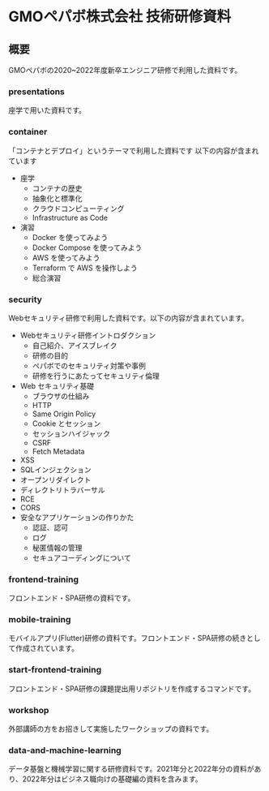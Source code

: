 # GMOペパボ株式会社 技術研修資料

## 概要

GMOペパボの2020~2022年度新卒エンジニア研修で利用した資料です。

### presentations

座学で用いた資料です。

### container

「コンテナとデプロイ」というテーマで利用した資料です
以下の内容が含まれています

- 座学
  - コンテナの歴史
  - 抽象化と標準化
  - クラウドコンピューティング
  - Infrastructure as Code
- 演習
  - Docker を使ってみよう
  - Docker Compose を使ってみよう
  - AWS を使ってみよう
  - Terraform で AWS を操作しよう
  - 総合演習

### security

Webセキュリティ研修で利用した資料です。以下の内容が含まれています。

- Webセキュリティ研修イントロダクション
  - 自己紹介、アイスブレイク
  - 研修の目的
  - ペパボでのセキュリティ対策や事例
  - 研修を行うにあたってセキュリティ倫理
- Web セキュリティ基礎
  - ブラウザの仕組み
  - HTTP
  - Same Origin Policy
  - Cookie とセッション
  - セッションハイジャック
  - CSRF
  - Fetch Metadata
- XSS
- SQLインジェクション
- オープンリダイレクト
- ディレクトリトラバーサル
- RCE
- CORS
- 安全なアプリケーションの作りかた
  - 認証、認可
  - ログ
  - 秘匿情報の管理
  - セキュアコーディングについて

### frontend-training

フロントエンド・SPA研修の資料です。

### mobile-training

モバイルアプリ(Flutter)研修の資料です。フロントエンド・SPA研修の続きとして作成されています。

### start-frontend-training

フロントエンド・SPA研修の課題提出用リポジトリを作成するコマンドです。

### workshop

外部講師の方をお招きして実施したワークショップの資料です。

### data-and-machine-learning

データ基盤と機械学習に関する研修資料です。2021年分と2022年分の資料があり、2022年分はビジネス職向けの基礎編の資料を含みます。
